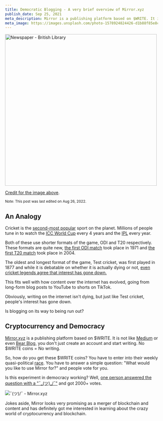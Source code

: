 ```yaml
---
title: Democratic Blogging - A very brief overview of Mirror.xyz
publish_date: Sep 25, 2021
meta_description: Mirror is a publishing platform based on $WRITE. It is not like Medium or even Bear Blog, you don't just create an account and start writing. No $WRITE coins = No writing.
meta_image: https://images.unsplash.com/photo-1578924824426-d1b88f85e8ce?ixid=MnwxMjA3fDB8MHxwaG90by1wYWdlfHx8fGVufDB8fHx8&ixlib=rb-1.2.1&auto=format&fit=crop&w=655&q=80
---
```


<img src="https://images.unsplash.com/photo-1578924824426-d1b88f85e8ce?ixid=MnwxMjA3fDB8MHxwaG90by1wYWdlfHx8fGVufDB8fHx8&ixlib=rb-1.2.1&auto=format&fit=crop&w=655&q=80" alt="Newspaper - British Library" height="500px">

[Credit for the image above](https://unsplash.com/photos/KGtLNrljpyY).

<small>Note: This post was last edited on Aug 26, 2022.</small>

## An Analogy

Cricket is the [second-most popular](https://www.worldatlas.com/articles/what-are-the-most-popular-sports-in-the-world.html) sport on the planet. Millions of people tune in to watch the [ICC World Cup](https://www.cricketworldcup.com/) every 4 years and the [IPL](https://www.iplt20.com/) every year.

Both of these use shorter formats of the game, ODI and T20 respectively. These formats are quite new, [the first ODI match](http://static.espncricinfo.com/db/STATS/ODIS/MISC/COMPLETE_LIST.html) took place in 1971 and [the first T20 match](https://stats.espncricinfo.com/ci/content/records/335433.html) took place in 2004.

The oldest and longest format of the game, Test cricket, was first played in 1877 and while it is debatable on whether it is actually dying or not, [even cricket legends agree that interest has gone down.](https://en.100mbsports.com/cant-disagree-that-peoples-interest-has-gone-down-but-no-way-is-test-cricket-dying-michael-holding-eng/)

This fits well with how content over the internet has evolved, going from long-form blog posts to YouTube to shorts on TikTok.

Obviously, writing on the internet isn't dying, but just like Test cricket, people's interest has gone down.

Is blogging on its way to being run out?

## Cryptocurrency and Democracy

[Mirror.xyz](https://mirror.xyz) is a publishing platform based on $WRITE. It is not like [Medium](https://medium.com) or even [Bear Blog](https://bearblog.dev), you don't just create an account and start writing. No $WRITE coins = No writing.

So, how do you get these $WRITE coins? You have to enter into their weekly quasi-political [race](https://mirror.xyz/race). You have to answer a simple question: "What would you like to use Mirror for?" and people vote for you.

Is this experiment in democracy working? Well, [one person answered the question with a "¯\_(ツ)\_/¯"](https://mirror.xyz/race?candidate=jzstern) and got 2000+ votes.

![¯_(ツ)_/¯ - Mirror.xyz](/mirror.png)

Jokes aside, Mirror looks very promising as a merger of blockchain and content and has definitely got me interested in learning about the crazy world of cryptocurrency and blockchain.
